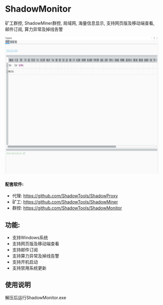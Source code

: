 # ShadowMonitor

矿工群控, ShadowMiner群控, 局域网, 海量信息显示, 支持网页版及移动端查看, 邮件订阅, 算力异常及掉线告警

<img width="1120" height="451" src="https://github.com/ShadowTools/ShadowMonitor/blob/main/ShadowMonitor.JPG?raw=true"/> 

#### 配套软件:
* 代理: <a href="https://github.com/ShadowTools/ShadowProxy">https://github.com/ShadowTools/ShadowProxy</a>
* 矿工: <a href="https://github.com/ShadowTools/ShadowMiner">https://github.com/ShadowTools/ShadowMiner</a>
* 群控: <a href="https://github.com/ShadowTools/ShadowProxy">https://github.com/ShadowTools/ShadowMonitor</a>

## 功能:
* 支持Windows系统
* 支持网页版及移动端查看
* 支持邮件订阅
* 支持算力异常及掉线告警
* 支持开机启动
* 支持禁用系统更新

## 使用说明

解压后运行ShadowMonitor.exe
